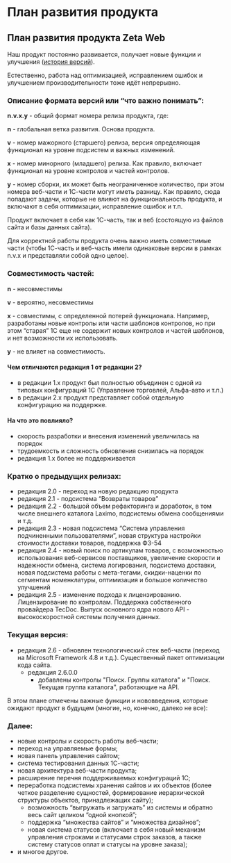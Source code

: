 # План развития продукта

## П**лан развития продукта Zeta Web**

Наш продукт постоянно развивается, получает новые функции и улучшения ([история версий](istoriya-izmenenii/)). &#x20;

Естественно, работа над оптимизацией, исправлением ошибок и улучшением производительности тоже идёт непрерывно.

### Описание формата версий или “что важно понимать”:

**n.v.x.y** - общий формат номера релиза продукта, где:

**n** - глобальная ветка развития. Основа продукта.

**v** - номер мажорного (старшего) релиза, версия определяющая функционал на уровне подсистем и важных изменений.

**x** - номер минорного (младшего) релиза. Как правило, включает функционал на уровне контролов и частей контролов.

**y** - номер сборки, их может быть неограниченное количество, при этом номера веб-части и 1С-части могут иметь разницу. Как правило, сюда попадают задачи, которые не влияют на функциональность продукта, и включают в себя оптимизации, исправление ошибок и т.п.

Продукт включает в себя как 1С-часть, так и веб (состоящую из файлов сайта и базы данных сайта).

Для корректной работы продукта очень важно иметь совместимые части (чтобы 1С-часть и веб-часть имели одинаковые версии в рамках n.v.x и представляли собой одно целое).

### Совместимость частей:

**n** - несовместимы

**v** - вероятно, несовместимы

**x** - совместимы, с определенной потерей функционала. Например, разработаны новые контролы или части шаблонов контролов, но при этом “старая” 1С еще не содержит новых контролов и частей шаблонов, и нет возможности их использовать.

**y** - не влияет на совместимость.

#### Чем отличаются редакция 1 от редакции 2?

* в редакции 1.х продукт был полностью объединен с одной из типовых конфигураций 1С (Управление торговлей, Альфа-авто и т.п.)
* в редакции 2.х продукт представляет собой отдельную конфигурацию на поддержке.

#### На что это повлияло?

* скорость разработки и внесения изменений увеличилась на порядок
* трудоемкость и сложность обновления снизилась на порядок
* редакция 1.х более не поддерживается

### Кратко о предыдущих релизах:

* редакция 2.0 - переход на новую редакцию продукта
* редакция 2.1 - подсистема “Возвраты товаров”
* редакция 2.2 - большой объем рефакторинга и доработок, в том числе внешнего каталога Laximo, подсистемы обмена сообщениями и т.д.
* редакция 2.3 - новая подсистема “Система управления подчиненными пользователями”, новая структура настройки стоимости доставки товаров, поддержка ФЗ-54
* редакция 2.4 - новый поиск по артикулам товаров, с возможностью использования веб-сервисов поставщиков, увеличение скорости и надежности обмена, система логирования, подсистема доставки, новая подсистема работы с мета-тегами, скидки-наценки по сегментам номенклатуры, оптимизация и большое количество улучшений
* редакция 2.5 - изменение подхода к лицензированию. Лицензирование по контролам. Поддержка собственного провайдера TecDoc. Выпуск основного ядра нового API - высокоскоростной системы получения данных.

### Текущая версия:

* редакция 2.6 - обновлен технологический стек веб-части (переход на Microsoft Framework 4.8 и т.д.). Существенный пакет оптимизации кода сайта.
  * редакция 2.6.0.0
    * добавлены контролы "Поиск. Группы каталога" и "Поиск. Текущая группа каталога", работающие на API.

В этом плане отмечены важные функции и нововведения, которые ожидают продукт в будущем (многие, но, конечно, далеко не все):

### Далее:

* новые контролы и скорость работы веб-части;
* переход на управляемые формы;
* новая панель управления сайтом;
* система тестирования данных 1С-части;
* новая архитектура веб-части продукта;
* расширение перечня поддерживаемых конфигураций 1С;
* переработка подсистемы хранения сайтов и их объектов (более четкое разделение сущностей, формирование иерархической структуры объектов, принадлежащих сайту);
  * возможность “выгружать и загружать” из системы и обратно весь сайт целиком “одной кнопкой”;
  * поддержка “множества сайтов” и “множества дизайнов”;
  * новая система статусов (включает в себя новый механизм управления строками и статусами строк заказов, а также систему статусов оплат и статусы на уровне заказа);
* и многое другое.
